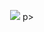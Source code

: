 <p align="center">
    <img src="![1989](https://github.com/SaruGGS/SaruGGS/assets/93264560/0cdea87c-86ee-45f3-bcc3-db817605ad7a)">
p>

